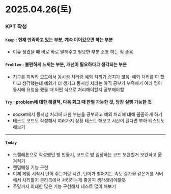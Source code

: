 
# 2025.04.26(토)

### KPT 작성

#### `Keep` : 현재 만족하고 있는 부분, 계속 이어갔으면 하는 부분
- 이슈 생겼을 때 바로 바로 말해주고 필요한 부분 소통 하는 점 좋음



#### `Problem` : 불편하게 느끼는 부분, 개선이 필요하다고 생각되는 부분
- 지구를 지켜라 모드에서 동시성 처리랑 예외 처리가 쉽지가 않음. 예외 처리를 다 했다고 생각했는데 예외가 더 생기고 동시성 처리는 아직 공부가 부족해서 여러 명이 동시에 요청을 했을 때 어떤 식으로 처리해야할지 공부해야함 


#### `Try` : problem에 대한 해결책, 다음 회고 때 판별 가능한 것, 당장 실행 가능한 것
- socket에서 동시성 처리에 대한 부분을 공부하고 예외 처리에 대해 꼼꼼하게 하기
- 테스트 코드도 작성해서 여러가지 상황 테스트 해보고 시간이 된다면 부하 테스트도 해보기 

---
#### `Today`
- 스켈레톤으로 작성했던 방 만들기, 코드로 방 입장하는 코드 보완할거 보완하고 옮겨적기
- 랜덤매칭 기능 구현
- 이제 게임 시작시 단어 주는거랑 시간, 단어가 떨어지는 속도 증가율 같은거를 서버에서 처리할지 클라측에서 처리하는게 좋을지 생각해봐야할듯
- 주말까지 최대한 많은 기능 구현해서 테스트 많이 해보기 
